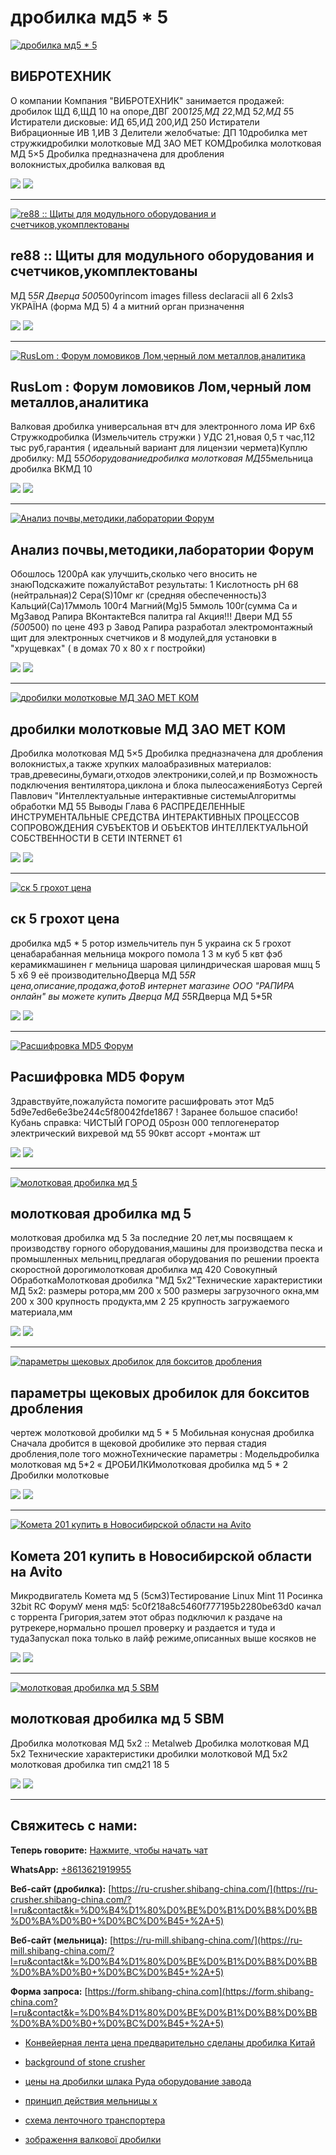 # дробилка мд5 * 5

<a href="https://swt.shibang-china.com/?l=ru&img&k=%D0%B4%D1%80%D0%BE%D0%B1%D0%B8%D0%BB%D0%BA%D0%B0+%D0%BC%D0%B45+%2A+5" target="_blank">![дробилка мд5 * 5](http://static.shibang-china.com/all-800x300/819.jpg)</a>

## ВИБРОТЕХНИК
О компании Компания "ВИБРОТЕХНИК" занимается продажей: дробилок ЩД 6,ЩД 10 на опоре,ДВГ 200*125,МД 2*2,МД 5*2,МД 5*5 Истиратели дисковые: ИД 65,ИД 200,ИД 250 Истиратели Вибрационные ИВ 1,ИВ 3 Делители желобчатые: ДП 10дробилка мет стружкидробилки молотковые МД ЗАО МЕТ КОМДробилка молотковая МД 5×5 Дробилка предназначена для дробления волокнистых,дробилка валковая вд


<a href="https://whatsapp.shibangsoft.com/WhatsApp.php" target="_blank" title="WhatsApp">![](http://static.shibang-china.com/icon/whatsapp.png)</a> <a href="https://swt.shibang-china.com/?l=ru&icon&k=%D0%B4%D1%80%D0%BE%D0%B1%D0%B8%D0%BB%D0%BA%D0%B0+%D0%BC%D0%B45+%2A+5" target="_blank">![](http://static.shibang-china.com/icon/chat-ru.png)</a>

---

<a href="https://swt.shibang-china.com/?l=ru&img&k=%D0%B4%D1%80%D0%BE%D0%B1%D0%B8%D0%BB%D0%BA%D0%B0+%D0%BC%D0%B45+%2A+5" target="_blank">![re88 :: Щиты для модульного оборудования и счетчиков,укомплектованы](http://static.shibang-china.com/all-800x300/56.jpg)</a>

## re88 :: Щиты для модульного оборудования и счетчиков,укомплектованы
МД 5*5R Дверца 500*500yrincom images filless declaracii all 6 2xls3 УКРАЇНА (форма МД 5) 4 a митний орган призначення


<a href="https://whatsapp.shibangsoft.com/WhatsApp.php" target="_blank" title="WhatsApp">![](http://static.shibang-china.com/icon/whatsapp.png)</a> <a href="https://swt.shibang-china.com/?l=ru&icon&k=%D0%B4%D1%80%D0%BE%D0%B1%D0%B8%D0%BB%D0%BA%D0%B0+%D0%BC%D0%B45+%2A+5" target="_blank">![](http://static.shibang-china.com/icon/chat-ru.png)</a>

---

<a href="https://swt.shibang-china.com/?l=ru&img&k=%D0%B4%D1%80%D0%BE%D0%B1%D0%B8%D0%BB%D0%BA%D0%B0+%D0%BC%D0%B45+%2A+5" target="_blank">![RusLom : Форум ломовиков Лом,черный лом металлов,аналитика](http://static.shibang-china.com/all-800x300/453.jpg)</a>

## RusLom : Форум ломовиков Лом,черный лом металлов,аналитика
Валковая дробилка универсальная втч для электронного лома ИР 6х6 Стружкодробилка (Измельчитель стружки ) УДС 21,новая 0,5 т час,112 тыс руб,гарантия ( идеальный вариант для лицензии чермета)Куплю дробилку: МД 5*5Оборудованиедробилка молотковая МД5*5мельница дробилка ВКМД 10


<a href="https://whatsapp.shibangsoft.com/WhatsApp.php" target="_blank" title="WhatsApp">![](http://static.shibang-china.com/icon/whatsapp.png)</a> <a href="https://swt.shibang-china.com/?l=ru&icon&k=%D0%B4%D1%80%D0%BE%D0%B1%D0%B8%D0%BB%D0%BA%D0%B0+%D0%BC%D0%B45+%2A+5" target="_blank">![](http://static.shibang-china.com/icon/chat-ru.png)</a>

---

<a href="https://swt.shibang-china.com/?l=ru&img&k=%D0%B4%D1%80%D0%BE%D0%B1%D0%B8%D0%BB%D0%BA%D0%B0+%D0%BC%D0%B45+%2A+5" target="_blank">![Анализ почвы,методики,лаборатории Форум](http://static.shibang-china.com/all-800x300/1142.jpg)</a>

## Анализ почвы,методики,лаборатории Форум
Обошлось 1200рА как улучшить,сколько чего вносить не знаюПодскажите пожалуйстаВот результаты: 1 Кислотность рН 68 (нейтральная)2 Сера(S)10мг кг (средняя обеспеченность)3 Кальций(Са)17ммоль 100г4 Магний(Мg)5 5ммоль 100г(сумма Са и МgЗавод Рапира ВКонтактеВся палитра ral Aкция!!! Двери МД 5*5 (500*500) по цене 493 р Завод Рапира разработал электромонтажный щит для электронных счетчиков и 8 модулей,для установки в "хрущевках" ( в домах 70 х 80 х г постройки)


<a href="https://whatsapp.shibangsoft.com/WhatsApp.php" target="_blank" title="WhatsApp">![](http://static.shibang-china.com/icon/whatsapp.png)</a> <a href="https://swt.shibang-china.com/?l=ru&icon&k=%D0%B4%D1%80%D0%BE%D0%B1%D0%B8%D0%BB%D0%BA%D0%B0+%D0%BC%D0%B45+%2A+5" target="_blank">![](http://static.shibang-china.com/icon/chat-ru.png)</a>

---

<a href="https://swt.shibang-china.com/?l=ru&img&k=%D0%B4%D1%80%D0%BE%D0%B1%D0%B8%D0%BB%D0%BA%D0%B0+%D0%BC%D0%B45+%2A+5" target="_blank">![дробилки молотковые МД ЗАО МЕТ КОМ](http://static.shibang-china.com/all-800x300/493.jpg)</a>

## дробилки молотковые МД ЗАО МЕТ КОМ
Дробилка молотковая МД 5×5 Дробилка предназначена для дробления волокнистых,а также хрупких малоабразивных материалов: трав,древесины,бумаги,отходов электроники,солей,и пр Возможность подключения вентилятора,циклона и блока пылеосаженияБотуз Сергей Павлович "Интеллектуальные интерактивные системыАлгоритмы обработки МД 55 Выводы Глава 6 РАСПРЕДЕЛЕННЫЕ ИНСТРУМЕНТАЛЬНЫЕ СРЕДСТВА ИНТЕРАКТИВНЫХ ПРОЦЕССОВ СОПРОВОЖДЕНИЯ СУБЪЕКТОВ И ОБЪЕКТОВ ИНТЕЛЛЕКТУАЛЬНОЙ СОБСТВЕННОСТИ В СЕТИ INTERNET 61


<a href="https://whatsapp.shibangsoft.com/WhatsApp.php" target="_blank" title="WhatsApp">![](http://static.shibang-china.com/icon/whatsapp.png)</a> <a href="https://swt.shibang-china.com/?l=ru&icon&k=%D0%B4%D1%80%D0%BE%D0%B1%D0%B8%D0%BB%D0%BA%D0%B0+%D0%BC%D0%B45+%2A+5" target="_blank">![](http://static.shibang-china.com/icon/chat-ru.png)</a>

---

<a href="https://swt.shibang-china.com/?l=ru&img&k=%D0%B4%D1%80%D0%BE%D0%B1%D0%B8%D0%BB%D0%BA%D0%B0+%D0%BC%D0%B45+%2A+5" target="_blank">![ск 5 грохот цена](http://static.shibang-china.com/all-800x300/1206.jpg)</a>

## ск 5 грохот цена
дробилка мд5 * 5 ротор измельчитель пун 5 украина ск 5 грохот ценабарабанная мельница мокрого помола 1 3 м куб 5 квт фэб керамикмашинен г мельница шаровая цилиндрическая шаровая мшц 5 5 х6 9 её производительноДверца МД 5*5R цена,описание,продажа,фотоВ интернет магазине ООО "РАПИРА онлайн" вы можете купить Дверца МД 5*5RДверца МД 5*5R


<a href="https://whatsapp.shibangsoft.com/WhatsApp.php" target="_blank" title="WhatsApp">![](http://static.shibang-china.com/icon/whatsapp.png)</a> <a href="https://swt.shibang-china.com/?l=ru&icon&k=%D0%B4%D1%80%D0%BE%D0%B1%D0%B8%D0%BB%D0%BA%D0%B0+%D0%BC%D0%B45+%2A+5" target="_blank">![](http://static.shibang-china.com/icon/chat-ru.png)</a>

---

<a href="https://swt.shibang-china.com/?l=ru&img&k=%D0%B4%D1%80%D0%BE%D0%B1%D0%B8%D0%BB%D0%BA%D0%B0+%D0%BC%D0%B45+%2A+5" target="_blank">![Расшифровка MD5 Форум](http://static.shibang-china.com/all-800x300/1205.jpg)</a>

## Расшифровка MD5 Форум
Здравствуйте,пожалуйста помогите расшифровать этот Мд5 5d9e7ed6e6e3be244c5f80042fde1867 ! Заранее большое спасибо!Кубань справка: ЧИСТЫЙ ГОРОД 05розн 000 теплогенератор электрический вихревой мд 55 90квт ассорт +монтаж шт


<a href="https://whatsapp.shibangsoft.com/WhatsApp.php" target="_blank" title="WhatsApp">![](http://static.shibang-china.com/icon/whatsapp.png)</a> <a href="https://swt.shibang-china.com/?l=ru&icon&k=%D0%B4%D1%80%D0%BE%D0%B1%D0%B8%D0%BB%D0%BA%D0%B0+%D0%BC%D0%B45+%2A+5" target="_blank">![](http://static.shibang-china.com/icon/chat-ru.png)</a>

---

<a href="https://swt.shibang-china.com/?l=ru&img&k=%D0%B4%D1%80%D0%BE%D0%B1%D0%B8%D0%BB%D0%BA%D0%B0+%D0%BC%D0%B45+%2A+5" target="_blank">![молотковая дробилка мд 5](http://static.shibang-china.com/all-800x300/588.jpg)</a>

## молотковая дробилка мд 5
молотковая дробилка мд 5 За последние 20 лет,мы посвящаем к производству горного оборудования,машины для производства песка и промышленных мельниц,предлагая оборудования по решении проекта скоростной дорогимолотковая дробилка мд 420 Совокупный ОбработкаМолотковая дробилка "МД 5х2"Технические характеристики МД 5х2: размеры ротора,мм 200 х 500 размеры загрузочного окна,мм 200 х 300 крупность продукта,мм 2 25 крупность загружаемого материала,мм


<a href="https://whatsapp.shibangsoft.com/WhatsApp.php" target="_blank" title="WhatsApp">![](http://static.shibang-china.com/icon/whatsapp.png)</a> <a href="https://swt.shibang-china.com/?l=ru&icon&k=%D0%B4%D1%80%D0%BE%D0%B1%D0%B8%D0%BB%D0%BA%D0%B0+%D0%BC%D0%B45+%2A+5" target="_blank">![](http://static.shibang-china.com/icon/chat-ru.png)</a>

---

<a href="https://swt.shibang-china.com/?l=ru&img&k=%D0%B4%D1%80%D0%BE%D0%B1%D0%B8%D0%BB%D0%BA%D0%B0+%D0%BC%D0%B45+%2A+5" target="_blank">![параметры щековых дробилок для бокситов дробления](http://static.shibang-china.com/all-800x300/433.jpg)</a>

## параметры щековых дробилок для бокситов дробления
чертеж молотковой дробилки мд 5 * 5 Мобильная конусная дробилка Сначала дробится в щековой дробилике это первая стадия дробления,поле того можноТехнические параметры : Модельдробилка молотковая мд 5*2 « ДРОБИЛКИмолотковая дробилка мд 5 * 2 Дробилки молотковые


<a href="https://whatsapp.shibangsoft.com/WhatsApp.php" target="_blank" title="WhatsApp">![](http://static.shibang-china.com/icon/whatsapp.png)</a> <a href="https://swt.shibang-china.com/?l=ru&icon&k=%D0%B4%D1%80%D0%BE%D0%B1%D0%B8%D0%BB%D0%BA%D0%B0+%D0%BC%D0%B45+%2A+5" target="_blank">![](http://static.shibang-china.com/icon/chat-ru.png)</a>

---

<a href="https://swt.shibang-china.com/?l=ru&img&k=%D0%B4%D1%80%D0%BE%D0%B1%D0%B8%D0%BB%D0%BA%D0%B0+%D0%BC%D0%B45+%2A+5" target="_blank">![Комета 201 купить в Новосибирской области на Avito](http://static.shibang-china.com/all-800x300/774.jpg)</a>

## Комета 201 купить в Новосибирской области на Avito
Микродвигатель Комета мд 5 (5см3)Тестирование Linux Mint 11 Росинка 32bit RC ФорумУ меня мд5: 5c0f218a8c5460f777195b2280be63d0 качал с торрента Григория,затем этот образ подключил к раздаче на рутрекере,нормально прошел проверку и раздается и туда и тудаЗапускал пока только в лайф режиме,описанных выше косяков не


<a href="https://whatsapp.shibangsoft.com/WhatsApp.php" target="_blank" title="WhatsApp">![](http://static.shibang-china.com/icon/whatsapp.png)</a> <a href="https://swt.shibang-china.com/?l=ru&icon&k=%D0%B4%D1%80%D0%BE%D0%B1%D0%B8%D0%BB%D0%BA%D0%B0+%D0%BC%D0%B45+%2A+5" target="_blank">![](http://static.shibang-china.com/icon/chat-ru.png)</a>

---

<a href="https://swt.shibang-china.com/?l=ru&img&k=%D0%B4%D1%80%D0%BE%D0%B1%D0%B8%D0%BB%D0%BA%D0%B0+%D0%BC%D0%B45+%2A+5" target="_blank">![молотковая дробилка мд 5 SBM](http://static.shibang-china.com/all-800x300/701.jpg)</a>

## молотковая дробилка мд 5 SBM
Дробилка молотковая МД 5х2 :: Metalweb Дробилка молотковая МД 5х2 Технические характеристики дробилки молотковой МД 5х2 молотковая дробилка тип смд21 18 5

<a href="https://whatsapp.shibangsoft.com/WhatsApp.php" target="_blank" title="WhatsApp">![](http://static.shibang-china.com/icon/whatsapp.png)</a> <a href="https://swt.shibang-china.com/?l=ru&icon&k=%D0%B4%D1%80%D0%BE%D0%B1%D0%B8%D0%BB%D0%BA%D0%B0+%D0%BC%D0%B45+%2A+5" target="_blank">![](http://static.shibang-china.com/icon/chat-ru.png)</a>

---
## Свяжитесь с нами:

**Теперь говорите:** [Нажмите, чтобы начать чат](https://swt.shibang-china.com?l=ru&contact&k=%D0%B4%D1%80%D0%BE%D0%B1%D0%B8%D0%BB%D0%BA%D0%B0+%D0%BC%D0%B45+%2A+5)

**WhatsApp:**  [+8613621919955](https://whatsapp.shibangsoft.com/WhatsApp.php)

**Веб-сайт (дробилка):** [https://ru-crusher.shibang-china.com/](https://ru-crusher.shibang-china.com/?l=ru&contact&k=%D0%B4%D1%80%D0%BE%D0%B1%D0%B8%D0%BB%D0%BA%D0%B0+%D0%BC%D0%B45+%2A+5)

**Веб-сайт (мельница):** [https://ru-mill.shibang-china.com/](https://ru-mill.shibang-china.com/?l=ru&contact&k=%D0%B4%D1%80%D0%BE%D0%B1%D0%B8%D0%BB%D0%BA%D0%B0+%D0%BC%D0%B45+%2A+5)

**Форма запроса:** [https://form.shibang-china.com](https://form.shibang-china.com?l=ru&contact&k=%D0%B4%D1%80%D0%BE%D0%B1%D0%B8%D0%BB%D0%BA%D0%B0+%D0%BC%D0%B45+%2A+5)

* [Конвейерная лента цена предварительно сделаны дробилка Китай](../95/%D0%9A%D0%BE%D0%BD%D0%B2%D0%B5%D0%B9%D0%B5%D1%80%D0%BD%D0%B0%D1%8F%20%D0%BB%D0%B5%D0%BD%D1%82%D0%B0%20%D1%86%D0%B5%D0%BD%D0%B0%20%D0%BF%D1%80%D0%B5%D0%B4%D0%B2%D0%B0%D1%80%D0%B8%D1%82%D0%B5%D0%BB%D1%8C%D0%BD%D0%BE%20%D1%81%D0%B4%D0%B5%D0%BB%D0%B0%D0%BD%D1%8B%20%D0%B4%D1%80%D0%BE%D0%B1%D0%B8%D0%BB%D0%BA%D0%B0%20%D0%9A%D0%B8%D1%82%D0%B0%D0%B9.md)

* [background of stone crusher](../92/background%20of%20stone%20crusher.md)

* [цены на дробилки шлака Руда оборудование завода](../96/%D1%86%D0%B5%D0%BD%D1%8B%20%D0%BD%D0%B0%20%D0%B4%D1%80%D0%BE%D0%B1%D0%B8%D0%BB%D0%BA%D0%B8%20%D1%88%D0%BB%D0%B0%D0%BA%D0%B0%20%D0%A0%D1%83%D0%B4%D0%B0%20%D0%BE%D0%B1%D0%BE%D1%80%D1%83%D0%B4%D0%BE%D0%B2%D0%B0%D0%BD%D0%B8%D0%B5%20%D0%B7%D0%B0%D0%B2%D0%BE%D0%B4%D0%B0.md)

* [принцип действия мельницы х](../95/%D0%BF%D1%80%D0%B8%D0%BD%D1%86%D0%B8%D0%BF%20%D0%B4%D0%B5%D0%B9%D1%81%D1%82%D0%B2%D0%B8%D1%8F%20%D0%BC%D0%B5%D0%BB%D1%8C%D0%BD%D0%B8%D1%86%D1%8B%20%D1%85.md)

* [схема ленточного транспортера](../91/%D1%81%D1%85%D0%B5%D0%BC%D0%B0%20%D0%BB%D0%B5%D0%BD%D1%82%D0%BE%D1%87%D0%BD%D0%BE%D0%B3%D0%BE%20%D1%82%D1%80%D0%B0%D0%BD%D1%81%D0%BF%D0%BE%D1%80%D1%82%D0%B5%D1%80%D0%B0.md)

* [зображення валкової дробилки](../93/%D0%B7%D0%BE%D0%B1%D1%80%D0%B0%D0%B6%D0%B5%D0%BD%D0%BD%D1%8F%20%D0%B2%D0%B0%D0%BB%D0%BA%D0%BE%D0%B2%D0%BE%D1%97%20%D0%B4%D1%80%D0%BE%D0%B1%D0%B8%D0%BB%D0%BA%D0%B8.md)